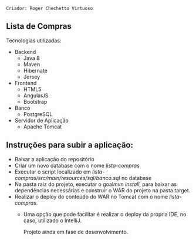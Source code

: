     Criador: Roger Chechetto Virtuoso
 
  Lista de Compras
  -

Tecnologias utilizadas:
 * Backend
   * Java 8
   * Maven
   * Hibernate
   * Jersey
 * Frontend
   * HTML5
   * AngularJS
   * Bootstrap
 * Banco
   * PostgreSQL
 * Servidor de Aplicação
   * Apache Tomcat      

Instruções para subir a aplicação:
-

* Baixar a aplicação do repositório
* Criar um novo database com o nome *lista-compras*
* Executar o script localizado em *lista-compras/src/main/resources/sql/banco.sql* no database
* Na pasta raiz do projeto, executar o goal*mvn install*, para baixar as dependências necessárias e construir o WAR do projeto na pasta target.
* Realizar o deploy do conteúdo do WAR no Tomcat com o nome *lista-compras*.
  * Uma opção que pode facilitar é realizar o deploy da própria IDE, no caso, utilizado o IntelliJ.


    Projeto ainda em fase de desenvolvimento.


